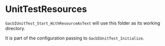 # UnitTestResources

`GacUIUnitTest_Start_WithResourceAsText` will use this folder as its working directory.

It is part of the configuration passing to `GacUIUnitTest_Initialize`.

